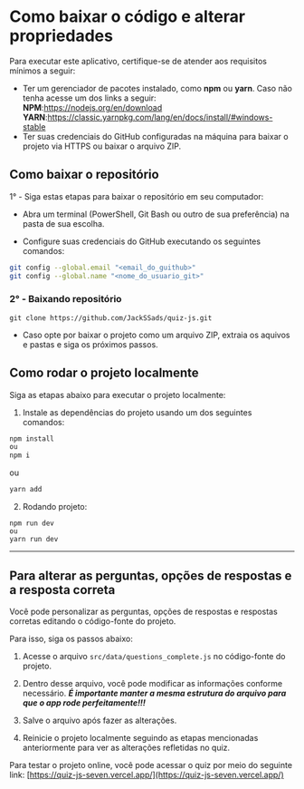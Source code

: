 # Como baixar o código e alterar propriedades

Para executar este aplicativo, certifique-se de atender aos requisitos mínimos a seguir:

- Ter um gerenciador de pacotes instalado, como __npm__ ou __yarn__. Caso não tenha acesse um dos links a seguir:
__NPM__:https://nodejs.org/en/download __YARN__:https://classic.yarnpkg.com/lang/en/docs/install/#windows-stable
- Ter suas credenciais do GitHub configuradas na máquina para baixar o projeto via HTTPS ou baixar o arquivo ZIP.

## Como baixar o repositório

1° - Siga estas etapas para baixar o repositório em seu computador:

- Abra um terminal (PowerShell, Git Bash ou outro de sua preferência) na pasta de sua escolha.

- Configure suas credenciais do GitHub executando os seguintes comandos:

```bash
git config --global.email "<email_do_guithub>"
git config --global.name "<nome_do_usuario_git>"
```
### 2° - Baixando repositório

```
git clone https://github.com/JackSSads/quiz-js.git
```
- Caso opte por baixar o projeto como um arquivo ZIP, extraia os aquivos e pastas e siga os próximos passos.

## Como rodar o projeto localmente

Siga as etapas abaixo para executar o projeto localmente:

1. Instale as dependências do projeto usando um dos seguintes comandos:
```bash
npm install
ou
npm i
```
ou
```bash
yarn add
```
2. Rodando projeto:
```
npm run dev
ou
yarn run dev
```

***

## Para alterar as perguntas, opções de respostas e a resposta correta

Você pode personalizar as perguntas, opções de respostas e respostas corretas editando o código-fonte do projeto.

Para isso, siga os passos abaixo:

1. Acesse o arquivo `src/data/questions_complete.js` no código-fonte do projeto.

2. Dentro desse arquivo, você pode modificar as informações conforme necessário. ___É importante manter a mesma estrutura do arquivo para que o app rode perfeitamente!!!___

3. Salve o arquivo após fazer as alterações.

4. Reinicie o projeto localmente seguindo as etapas mencionadas anteriormente para ver as alterações refletidas no quiz.

Para testar o projeto online, você pode acessar o quiz por meio do seguinte link: [https://quiz-js-seven.vercel.app/](https://quiz-js-seven.vercel.app/)

